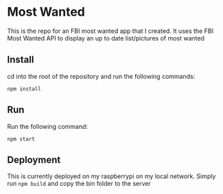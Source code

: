 # Most Wanted

This is the repo for an FBI most wanted app that I created. It uses the FBI Most Wanted API to display an up to date list/pictures of most wanted

## Install

cd into the root of the repository and run the following commands:

`
npm install
`

## Run

Run the following command:

`
npm start
`

## Deployment

This is currently deployed on my raspberrypi on my local network. Simply run `npm build` and copy the bin folder to the server
